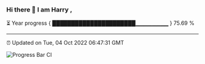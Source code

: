 ### Hi there 👋 I am Harry , 

⏳ Year progress { ██████████████████████▁▁▁▁▁▁▁▁ } 75.69 %

---

⏰ Updated on Tue, 04 Oct 2022 06:47:31 GMT

![Progress Bar CI](https://github.com/duykhang68/duykhang68/workflows/Progress%20Bar%20CI/badge.svg)
